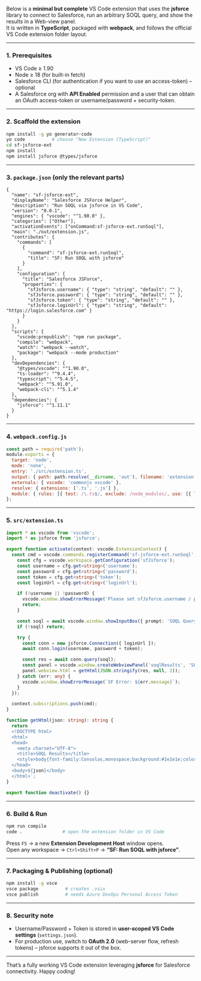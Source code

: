Below is a **minimal but complete** VS Code extension that uses the **jsforce** library to connect to Salesforce, run an arbitrary SOQL query, and show the results in a Web-view panel.  
It is written in **TypeScript**, packaged with **webpack**, and follows the official VS Code extension folder layout.

---

### 1. Prerequisites

- VS Code ≥ 1.90  
- Node ≥ 18 (for built-in fetch)  
- Salesforce CLI (for authentication if you want to use an access-token) – optional  
- A Salesforce org with **API Enabled** permission and a user that can obtain an OAuth access-token or username/password + security-token.

---

### 2. Scaffold the extension

```bash
npm install -g yo generator-code
yo code          # choose "New Extension (TypeScript)"
cd sf-jsforce-ext
npm install
npm install jsforce @types/jsforce
```

---

### 3. `package.json` (only the relevant parts)

```jsonc
{
  "name": "sf-jsforce-ext",
  "displayName": "Salesforce JSForce Helper",
  "description": "Run SOQL via jsforce in VS Code",
  "version": "0.0.1",
  "engines": { "vscode": "^1.90.0" },
  "categories": ["Other"],
  "activationEvents": ["onCommand:sf-jsforce-ext.runSoql"],
  "main": "./out/extension.js",
  "contributes": {
    "commands": [
      {
        "command": "sf-jsforce-ext.runSoql",
        "title": "SF: Run SOQL with jsforce"
      }
    ],
    "configuration": {
      "title": "Salesforce JSForce",
      "properties": {
        "sfJsforce.username": { "type": "string", "default": "" },
        "sfJsforce.password": { "type": "string", "default": "" },
        "sfJsforce.token": { "type": "string", "default": "" },
        "sfJsforce.loginUrl": { "type": "string", "default": "https://login.salesforce.com" }
      }
    }
  },
  "scripts": {
    "vscode:prepublish": "npm run package",
    "compile": "webpack",
    "watch": "webpack --watch",
    "package": "webpack --mode production"
  },
  "devDependencies": {
    "@types/vscode": "^1.90.0",
    "ts-loader": "^9.4.4",
    "typescript": "^5.4.5",
    "webpack": "^5.91.0",
    "webpack-cli": "^5.1.4"
  },
  "dependencies": {
    "jsforce": "^1.11.1"
  }
}
```

---

### 4. `webpack.config.js`

```js
const path = require('path');
module.exports = {
  target: 'node',
  mode: 'none',
  entry: './src/extension.ts',
  output: { path: path.resolve(__dirname, 'out'), filename: 'extension.js', libraryTarget: 'commonjs2' },
  externals: { vscode: 'commonjs vscode' },
  resolve: { extensions: ['.ts', '.js'] },
  module: { rules: [{ test: /\.ts$/, exclude: /node_modules/, use: [{ loader: 'ts-loader' }] }] }
};
```

---

### 5. `src/extension.ts`

```ts
import * as vscode from 'vscode';
import * as jsforce from 'jsforce';

export function activate(context: vscode.ExtensionContext) {
  const cmd = vscode.commands.registerCommand('sf-jsforce-ext.runSoql', async () => {
    const cfg = vscode.workspace.getConfiguration('sfJsforce');
    const username = cfg.get<string>('username');
    const password = cfg.get<string>('password');
    const token = cfg.get<string>('token');
    const loginUrl = cfg.get<string>('loginUrl');

    if (!username || !password) {
      vscode.window.showErrorMessage('Please set sfJsforce.username / password in settings.');
      return;
    }

    const soql = await vscode.window.showInputBox({ prompt: 'SOQL Query', placeHolder: 'SELECT Id, Name FROM Account LIMIT 5' });
    if (!soql) return;

    try {
      const conn = new jsforce.Connection({ loginUrl });
      await conn.login(username, password + token);

      const res = await conn.query(soql);
      const panel = vscode.window.createWebviewPanel('soqlResults', 'SOQL Results', vscode.ViewColumn.One, {});
      panel.webview.html = getHtml(JSON.stringify(res, null, 2));
    } catch (err: any) {
      vscode.window.showErrorMessage(`SF Error: ${err.message}`);
    }
  });

  context.subscriptions.push(cmd);
}

function getHtml(json: string): string {
  return `
  <!DOCTYPE html>
  <html>
  <head>
    <meta charset="UTF-8">
    <title>SOQL Results</title>
    <style>body{font-family:Consolas,monospace;background:#1e1e1e;color:#d4d4d4;white-space:pre}</style>
  </head>
  <body>${json}</body>
  </html>`;
}

export function deactivate() {}
```

---

### 6. Build & Run

```bash
npm run compile
code .               # open the extension folder in VS Code
```

Press `F5` → a new **Extension Development Host** window opens.  
Open any workspace → `Ctrl+Shift+P` → **“SF: Run SOQL with jsforce”**.

---

### 7. Packaging & Publishing (optional)

```bash
npm install -g vsce
vsce package          # creates .vsix
vsce publish          # needs Azure DevOps Personal Access Token
```

---

### 8. Security note

- Username/Password + Token is stored in **user-scoped VS Code settings** (`settings.json`).  
- For production use, switch to **OAuth 2.0** (web-server flow, refresh tokens) – jsforce supports it out of the box.

---

That’s a fully working VS Code extension leveraging **jsforce** for Salesforce connectivity. Happy coding!
